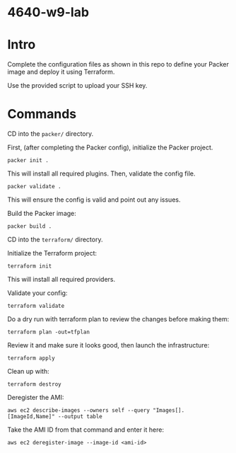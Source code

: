 # 4640-w9-lab

# Intro

Complete the configuration files as shown in this repo to define your Packer image and deploy it using Terraform.

Use the provided script to upload your SSH key.

# Commands

CD into the ``packer/`` directory.

First, (after completing the Packer config), initialize the Packer project.

``packer init .``

This will install all required plugins. Then, validate the config file.

``packer validate .``

This will ensure the config is valid and point out any issues.

Build the Packer image:

``packer build .``

CD into the ``terraform/`` directory.

Initialize the Terraform project:

``terraform init``

This will install all required providers.

Validate your config:

``terraform validate``

Do a dry run with terraform plan to review the changes before making them:

``terraform plan -out=tfplan``

Review it and make sure it looks good, then launch the infrastructure:

``terraform apply``

Clean up with:

``terraform destroy``

Deregister the AMI:

``aws ec2 describe-images --owners self --query "Images[].[ImageId,Name]" --output table``

Take the AMI ID from that command and enter it here:

``aws ec2 deregister-image --image-id <ami-id>``
